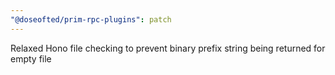 ```yaml
---
"@doseofted/prim-rpc-plugins": patch
---
```


Relaxed Hono file checking to prevent binary prefix string being returned for empty file

